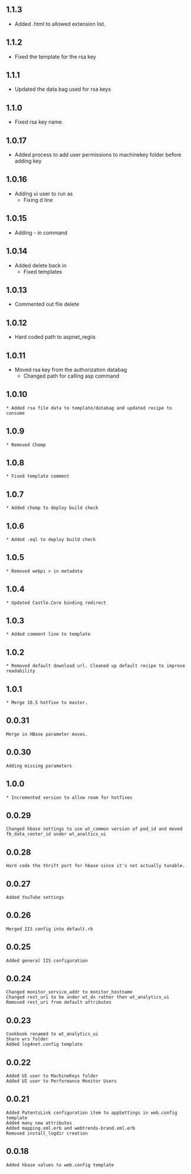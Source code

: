 ## 1.1.3
  * Added .html to allowed extension list.
## 1.1.2
  * Fixed the template for the rsa key
## 1.1.1
  * Updated the data bag used for rsa keys
## 1.1.0
  * Fixed rsa key name.
## 1.0.17
  * Added process to add user permissions to machinekey folder before adding key
## 1.0.16
  * Adding ui user to run as
	* Fixing d line
## 1.0.15
  * Adding - in command
## 1.0.14
  * Added delete back in
	* Fixed templates
## 1.0.13
  * Commented out file delete
## 1.0.12
  * Hard coded path to aspnet_regiis
## 1.0.11
  * Moved rsa key from the authorization databag
	* Changed path for calling asp command
## 1.0.10
	* Added rsa file data to template/databag and updated recipe to consume
## 1.0.9
	* Removed Chomp
## 1.0.8
	* Fixed template comment
## 1.0.7
	* Added chomp to deploy build check	
## 1.0.6
	* Added .eql to deploy build check
## 1.0.5
	* Removed webpi > in metadata
## 1.0.4
	* Updated Castle.Core binding redirect
## 1.0.3
	* Added comment line to template
## 1.0.2
	* Removed default download url. Cleaned up default recipe to improve readability
## 1.0.1
	* Merge 10.5 hotfixe to master.
## 0.0.31
	Merge in HBase parameter moves.
## 0.0.30
	Adding missing parameters
## 1.0.0   
	* Incremented version to allow room for hotfixes
## 0.0.29
	Changed hbase settings to use wt_common version of pod_id and moved fb_data_center_id under wt_analtics_ui
## 0.0.28
	Hard code the thrift port for hbase since it's not actually tunable.

## 0.0.27
	Added YouTube settings

## 0.0.26
	Merged IIS config into default.rb

## 0.0.25
	Added general IIS configuration

## 0.0.24
	Changed monitor_service_addr to monitor_hostname
	Changed rest_uri to be under wt_dx rather then wt_analytics_ui
	Removed rest_uri from default attributes

## 0.0.23
	Cookbook renamed to wt_analytics_ui
	Share wrs folder
	Added log4net.config template

## 0.0.22
	Added UI user to MachineKeys folder
	Added UI user to Performance Monitor Users

## 0.0.21
	Added PatentsLink configuration item to appSettings in web.config template
	Added many new attributes
	Added mapping.xml.erb and webtrends-brand.xml.erb
	Removed install_logdir creation

## 0.0.18
	Added hbase values to web.config template

